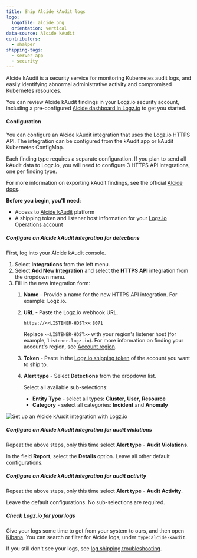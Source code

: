```yaml
---
title: Ship Alcide kAudit logs
logo:
  logofile: alcide.png
  orientation: vertical
data-source: Alcide kAudit
contributors:
  - shalper
shipping-tags:
  - server-app
  - security
---
```


Alcide kAudit is a security service for monitoring Kubernetes audit logs, and easily
identifying abnormal administrative activity and compromised Kubernetes resources.

You can review Alcide kAudit findings in your Logz.io security account, including a pre-configured [Alcide dashboard in Logz.io](https://app.logz.io/#/dashboard/security/research/dashboards?) to get you started.

#### Configuration

You can configure an Alcide kAudit integration that uses the Logz.io HTTPS API. The integration can be configured from the kAudit app or kAudit Kubernetes ConfigMap.

Each finding type requires a separate configuration. If you plan to send all kAudit data to Logz.io, you will need to configure 3 HTTPS API integrations, one per finding type.

For more information on exporting kAudit findings, see the official [Alcide docs](https://alcide.atlassian.net/wiki/spaces/PUB/pages/1466728736/Exporting+kAudit+Findings).

**Before you begin, you'll need**:

* Access to [Alcide kAudit](https://www.alcide.io/kaudit-K8s-forensics/) platform
* A shipping token and listener host information for your [Logz.io Operations account](https://app.logz.io/)

<div class="tasklist">

##### Configure an Alcide kAudit integration for detections

First, log into your Alcide kAudit console.

1. Select **Integrations** from the left menu.
2. Select **Add New Integration** and select the **HTTPS API** integration from the dropdown menu.
3. Fill in the new integration form:
    1. **Name** - Provide a name for the new HTTPS API integration. For example: Logz.io.
    2. **URL** - Paste the Logz.io webhook URL.

        ```
        https://<<LISTENER-HOST>>:8071
        ```

        Replace `<<LISTENER-HOST>>` with your region's listener host (for example, `listener.logz.io`). For more information on finding your account's region, see [Account region]({{site.baseurl}}/user-guide/accounts/account-region.html).
    3. **Token** - Paste in the [Logz.io shipping token](https://app.logz.io/#/dashboard/settings/manage-tokens/log-shipping) of the account you want to ship to.

    4. **Alert type** - Select **Detections** from the dropdown list.

        Select all available sub-selections:

        * **Entity Type** - select all types: **Cluster**, **User**, **Resource**
        * **Category** - select all categories: **Incident** and **Anomaly**

![Set up an Alcide kAudit integration with Logz.io](https://dytvr9ot2sszz.cloudfront.net/logz-docs/security-integrations/alcide-integration.png)

##### Configure an Alcide kAudit integration for audit violations

Repeat the above steps, only this time select **Alert type** - **Audit Violations**.

In the field **Report**, select the **Details** option.
Leave all other default configurations.

##### Configure an Alcide kAudit integration for audit activity

Repeat the above steps, only this time select **Alert type** - **Audit Activity**.

Leave the default configurations. No sub-selections are required.

##### Check Logz.io for your logs

Give your logs some time to get from your system to ours, and then open [Kibana](https://app.logz.io/#/dashboard/kibana). You can search or filter for Alcide logs, under `type:alcide-kaudit`.

If you still don't see your logs, see [log shipping troubleshooting]({{site.baseurl}}/user-guide/log-shipping/log-shipping-troubleshooting.html).

</div>
